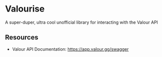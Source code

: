 # Valourise

A super-duper, ultra cool unofficial library for interacting with the Valour API



## Resources

- Valour API Documentation: https://app.valour.gg/swagger